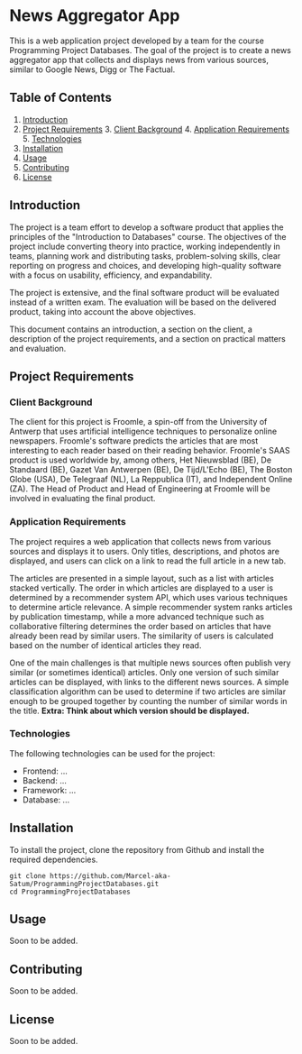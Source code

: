 # News Aggregator App

This is a web application project developed by a team for the course Programming Project Databases. The goal of the
project is to create a news aggregator app that collects and displays news from various sources, similar to Google News, Digg or The Factual.

## Table of Contents
1. [Introduction ](#introduction)
2. [Project Requirements](#project-requirements)
   3. [Client Background](#client-background)
   4. [Application Requirements](#application-requirements)
   5. [Technologies](#technologies)
3. [Installation](#installation)
4. [Usage](#usage)
5. [Contributing](#contributing)
6. [License](#license)

## Introduction
The project is a team effort to develop a software product that applies the principles of the "Introduction to Databases" course. The objectives of the project include converting theory into practice, working independently in teams, planning work and distributing tasks, problem-solving skills, clear reporting on progress and choices, and developing high-quality software with a focus on usability, efficiency, and expandability.

The project is extensive, and the final software product will be evaluated instead of a written exam. The evaluation will be based on the delivered product, taking into account the above objectives.

This document contains an introduction, a section on the client, a description of the project requirements, and a section on practical matters and evaluation.


## Project Requirements
### Client Background
The client for this project is Froomle, a spin-off from the University of Antwerp that uses artificial intelligence techniques to personalize online newspapers. Froomle's software predicts the articles that are most interesting to each reader based on their reading behavior. Froomle's SAAS product is used worldwide by, among others, Het Nieuwsblad (BE), De Standaard (BE), Gazet Van Antwerpen (BE), De Tijd/L'Echo (BE), The Boston Globe (USA), De Telegraaf (NL), La Reppublica (IT), and Independent Online (ZA). The Head of Product and Head of Engineering at Froomle will be involved in evaluating the final product.

### Application Requirements
The project requires a web application that collects news from various sources and displays it to users. Only titles, descriptions, and photos are displayed, and users can click on a link to read the full article in a new tab.

The articles are presented in a simple layout, such as a list with articles stacked vertically. The order in which articles are displayed to a user is determined by a recommender system API, which uses various techniques to determine article relevance. A simple recommender system ranks articles by publication timestamp, while a more advanced technique such as collaborative filtering determines the order based on articles that have already been read by similar users. The similarity of users is calculated based on the number of identical articles they read.

One of the main challenges is that multiple news sources often publish very similar (or sometimes identical) articles. Only one version of such similar articles can be displayed, with links to the different news sources. A simple classification algorithm can be used to determine if two articles are similar enough to be grouped together by counting the number of similar words in the title. **Extra: Think about which version should be displayed.**

### Technologies
The following technologies can be used for the project:
* Frontend: ...
* Backend: ...
* Framework: ...
* Database: ...

## Installation
To install the project, clone the repository from Github and install the required dependencies.
```
git clone https://github.com/Marcel-aka-Satum/ProgrammingProjectDatabases.git
cd ProgrammingProjectDatabases
```

## Usage
Soon to be added.

## Contributing
Soon to be added.

## License
Soon to be added.